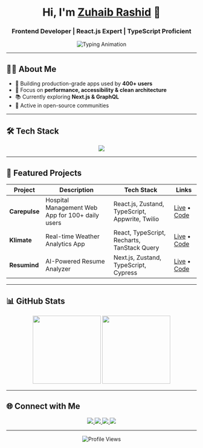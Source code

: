 <h1 align="center">Hi, I'm <a href="https://zuhaib-portfolio-tau.vercel.app/" target="_blank">Zuhaib Rashid</a> 👋</h1>
<h3 align="center">Frontend Developer | React.js Expert | TypeScript Proficient</h3>

<p align="center">
  <img src="https://readme-typing-svg.herokuapp.com?size=24&duration=4000&color=FF5733&center=true&vCenter=true&width=800&lines=Building+beautiful+and+scalable+web+apps;Crafting+clean+and+reusable+components;Always+learning+and+improving" alt="Typing Animation">
</p>

---

## 🧑‍💻 About Me
- 🚀 Building production-grade apps used by **400+ users**
- 🎯 Focus on **performance, accessibility & clean architecture**
- 📚 Currently exploring **Next.js & GraphQL**
- 🤝 Active in open-source communities

---

## 🛠 Tech Stack
<p align="center">
  <img src="https://skillicons.dev/icons?i=html,css,js,ts,react,nextjs,redux,tailwind,graphql,sass,vite,webpack,git,github,vercel,netlify,figma,postman" />
</p>

---

## 📌 Featured Projects

| Project | Description | Tech Stack | Links |
|---------|-------------|------------|-------|
| **Carepulse** | Hospital Management Web App for 100+ daily users | React.js, Zustand, TypeScript, Appwrite, Twilio | [Live](https://hms-seven-green.vercel.app/) • [Code](https://github.com/Zuhaib-dev/Carepulse-HMS) |
| **Klimate** | Real-time Weather Analytics App | React, TypeScript, Recharts, TanStack Query | [Live](https://kilamate.netlify.app/) • [Code](https://github.com/Zuhaib-dev/Klimate-WeatherApp) |
| **Resumind** | AI-Powered Resume Analyzer | Next.js, Zustand, TypeScript, Cypress | [Live](https://resumind-ebon.vercel.app/) • [Code](https://github.com/Zuhaib-dev/Resumind) |

---

## 📊 GitHub Stats
<p align="center">
  <img src="https://github-readme-stats.vercel.app/api?username=Zuhaib-dev&show_icons=true&theme=tokyonight" height="180em"/>
  <img src="https://github-readme-streak-stats.herokuapp.com/?user=Zuhaib-dev&theme=tokyonight" height="180em"/>
</p>

---

## 🌐 Connect with Me
<p align="center">
  <a href="https://www.linkedin.com/in/zuhaib-rashid-661345318/" target="_blank">
    <img src="https://img.shields.io/badge/LinkedIn-%230A66C2.svg?&style=for-the-badge&logo=linkedin&logoColor=white" />
  </a>
  <a href="https://github.com/Zuhaib-dev" target="_blank">
    <img src="https://img.shields.io/badge/GitHub-%23181717.svg?&style=for-the-badge&logo=github&logoColor=white" />
  </a>
  <a href="https://x.com/xuhaibx9" target="_blank">
    <img src="https://img.shields.io/badge/Twitter-%231DA1F2.svg?&style=for-the-badge&logo=twitter&logoColor=white" />
  </a>
  <a href="https://zuhaib-portfolio-tau.vercel.app/" target="_blank">
    <img src="https://img.shields.io/badge/Portfolio-%23FF7139.svg?&style=for-the-badge&logo=firefox&logoColor=white" />
  </a>
</p>

---

<p align="center">
  <img src="https://komarev.com/ghpvc/?username=Zuhaib-dev&color=blueviolet&style=flat-square&label=Visitors" alt="Profile Views" />
</p>
